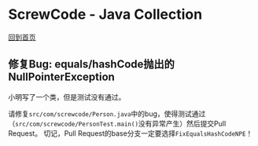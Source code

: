 # ScrewCode - Java Collection 

[回到首页](https://github.com/screwcode/JavaCollection)

## 修复Bug: equals/hashCode抛出的NullPointerException 

小明写了一个类，但是测试没有通过。

请修复`src/com/screwcode/Person.java`中的bug，使得测试通过（`src/com/screwcode/PersonTest.main()`没有异常产生）然后提交Pull Request。
切记，Pull Request的base分支一定要选择`FixEqualsHashCodeNPE`！
